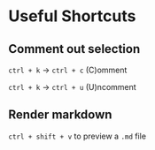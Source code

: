 # Useful Shortcuts

## Comment out selection
`ctrl + k` -> `ctrl + c` (C)omment

`ctrl + k` -> `ctrl + u` (U)ncomment

## Render markdown
`ctrl + shift + v` to preview a `.md` file